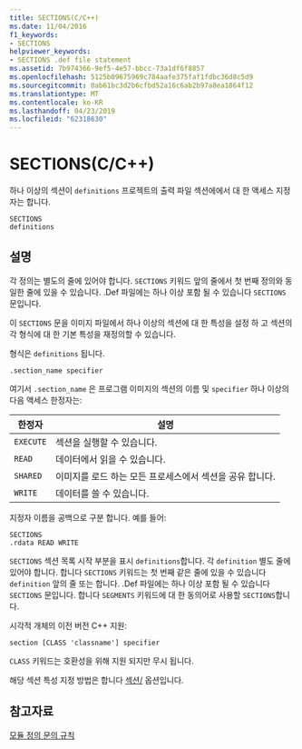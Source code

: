 ```yaml
---
title: SECTIONS(C/C++)
ms.date: 11/04/2016
f1_keywords:
- SECTIONS
helpviewer_keywords:
- SECTIONS .def file statement
ms.assetid: 7b974366-9ef5-4e57-bbcc-73a1df6f8857
ms.openlocfilehash: 5125b09675969c784aafe375faf1fdbc36d8c5d9
ms.sourcegitcommit: 0ab61bc3d2b6cfbd52a16c6ab2b97a8ea1864f12
ms.translationtype: MT
ms.contentlocale: ko-KR
ms.lasthandoff: 04/23/2019
ms.locfileid: "62318630"
---
```

# <a name="sections-cc"></a>SECTIONS(C/C++)

하나 이상의 섹션이 `definitions` 프로젝트의 출력 파일 섹션에에서 대 한 액세스 지정자는 합니다.

```
SECTIONS
definitions
```

## <a name="remarks"></a>설명

각 정의는 별도의 줄에 있어야 합니다. `SECTIONS` 키워드 앞의 줄에서 첫 번째 정의와 동일한 줄에 있을 수 있습니다. .Def 파일에는 하나 이상 포함 될 수 있습니다 `SECTIONS` 문입니다.

이 `SECTIONS` 문을 이미지 파일에서 하나 이상의 섹션에 대 한 특성을 설정 하 고 섹션의 각 형식에 대 한 기본 특성을 재정의할 수 있습니다.

형식은 `definitions` 됩니다.

`.section_name specifier`

여기서 `.section_name` 은 프로그램 이미지의 섹션의 이름 및 `specifier` 하나 이상의 다음 액세스 한정자는:

|한정자|설명|
|--------------|-----------------|
|`EXECUTE`|섹션을 실행할 수 있습니다.|
|`READ`|데이터에서 읽을 수 있습니다.|
|`SHARED`|이미지를 로드 하는 모든 프로세스에서 섹션을 공유 합니다.|
|`WRITE`|데이터를 쓸 수 있습니다.|

지정자 이름을 공백으로 구분 합니다. 예를 들어:

```
SECTIONS
.rdata READ WRITE
```

`SECTIONS` 섹션 목록 시작 부분을 표시 `definitions`합니다. 각 `definition` 별도 줄에 있어야 합니다. 합니다 `SECTIONS` 키워드는 첫 번째 같은 줄에 있을 수 있습니다 `definition` 앞의 줄 또는 합니다. .Def 파일에는 하나 이상 포함 될 수 있습니다 `SECTIONS` 문입니다. 합니다 `SEGMENTS` 키워드에 대 한 동의어로 사용할 `SECTIONS`합니다.

시각적 개체의 이전 버전 C++ 지원:

```
section [CLASS 'classname'] specifier
```

`CLASS` 키워드는 호환성을 위해 지원 되지만 무시 됩니다.

해당 섹션 특성 지정 방법은 합니다 [섹션/](section-specify-section-attributes.md) 옵션입니다.

## <a name="see-also"></a>참고자료

[모듈 정의 문의 규칙](rules-for-module-definition-statements.md)
